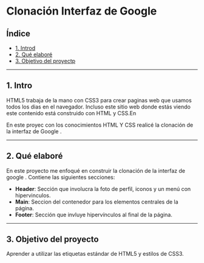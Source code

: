 # Clonación Interfaz de Google

## Índice
*  [1. Introd](https://github.com/ValSalgado09/ClonDeGoogle/edit/main/README.md#1-intro)
*  [2. Qué elaboré](https://github.com/ValSalgado09/ClonDeGoogle/edit/main/README.md#2-qu%C3%A9-elabor%C3%A9)
*  [3.   Objetivo del proyectp](https://github.com/ValSalgado09/ClonDeGoogle/edit/main/README.md#3---objetivo-del-proyecto)
***

##  1. Intro 

HTML5 trabaja de la mano con CSS3 para crear paginas web que usamos todos los dias en el navegador. Incluso este sitio web donde estás viendo este contenido está construido con HTML y CSS.En

En este proyec con los conocimientos HTML Y CSS realicé la clonación de la interfaz de Google .
**** 

## 2. Qué elaboré 

En este proyecto me enfoqué en construir la clonación de la interfaz de google . Contiene las siguientes secciones: 
* **Header**: Sección que involucra la foto de perfil, iconos y un menú con hipervinculos. 
*  **Main**: Seccion del contenedor para los elementos centrales de la página.
* **Footer**: Sección que invluye hipervínculos al final de la página. 
****

## 3.   Objetivo del proyecto
Aprender a utilizar las etiquetas estándar de HTML5 y estilos de CSS3.
